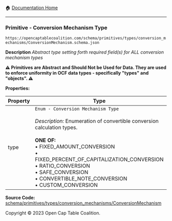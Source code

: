 :house: [Documentation Home](../../../../../README.md)

---

### Primitive - Conversion Mechanism Type

`https://opencaptablecoalition.com/schema/primitives/types/conversion_mechanisms/ConversionMechanism.schema.json`

**Description** _Abstract type setting forth required field(s) for ALL conversion mechanism types_

**:warning: Primitives are Abstract and Should Not be Used for Data. They are used to enforce uniformity in OCF data types - specifically "types" and "objects". :warning:**

**Properties:**

| Property | Type                                                                                                                                                                                                                                                                                                                                                               | Description                                     | Required   |
| -------- | ------------------------------------------------------------------------------------------------------------------------------------------------------------------------------------------------------------------------------------------------------------------------------------------------------------------------------------------------------------------ | ----------------------------------------------- | ---------- |
| type     | `Enum - Conversion Mechanism Type`</br></br>_Description:_ Enumeration of convertible conversion calculation types.</br></br>**ONE OF:** </br>&bull; FIXED_AMOUNT_CONVERSION </br>&bull; FIXED_PERCENT_OF_CAPITALIZATION_CONVERSION </br>&bull; RATIO_CONVERSION </br>&bull; SAFE_CONVERSION </br>&bull; CONVERTIBLE_NOTE_CONVERSION </br>&bull; CUSTOM_CONVERSION | Identifies the specific conversion trigger type | `REQUIRED` |

**Source Code:** [schema/primitives/types/conversion_mechanisms/ConversionMechanism](../../../../../../schema/primitives/types/conversion_mechanisms/ConversionMechanism.schema.json)

Copyright © 2023 Open Cap Table Coalition.
